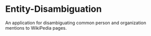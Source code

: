 # Entity-Disambiguation
An application for disambiguating common person and organization mentions to WikiPedia pages.
